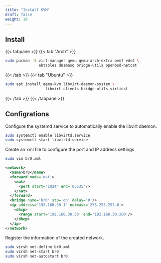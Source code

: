 ```yaml
---
title: "Install KVM"
draft: false
weight: 10
---
```

## Install

{{< tabpane >}}
{{< tab "Arch" >}}

```sh
sudo pacman -S virt-manager qemu qemu-arch-extra ovmf vde2 \
               ebtables dnsmasq bridge-utils openbsd-netcat
```

{{< /tab >}}
{{< tab "Ubuntu" >}}

```sh
sudo apt install qemu-kvm libvirt-daemon-system \
                  libvirt-clients bridge-utils virtinst
```

{{< /tab >}}
{{< /tabpane >}}

## Configrations

Configure the systemd service to automatically enable the libvirt daemon.

```sh
sudo systemctl enable libvirtd.service
sudo systemctl start libvirtd.service
```

Create an xml file to configure the port and IP address settings.

```sh
sudo vim br0.xml
```

```xml
<network>
  <name>br0</name>
  <forward mode='nat'>
    <nat>
      <port start='1024' end='65535'/>
    </nat>
  </forward>
  <bridge name='br0' stp='on' delay='0'/>
  <ip address='192.168.30.1' netmask='255.255.255.0'>
    <dhcp>
      <range start='192.168.30.50' end='192.168.30.200'/>
    </dhcp>
  </ip>
</network>
```

Register the information of the created network.

```sh
sudo virsh net-define br0.xml
sudo virsh net-start br0
sudo virsh net-autostart br0
```
